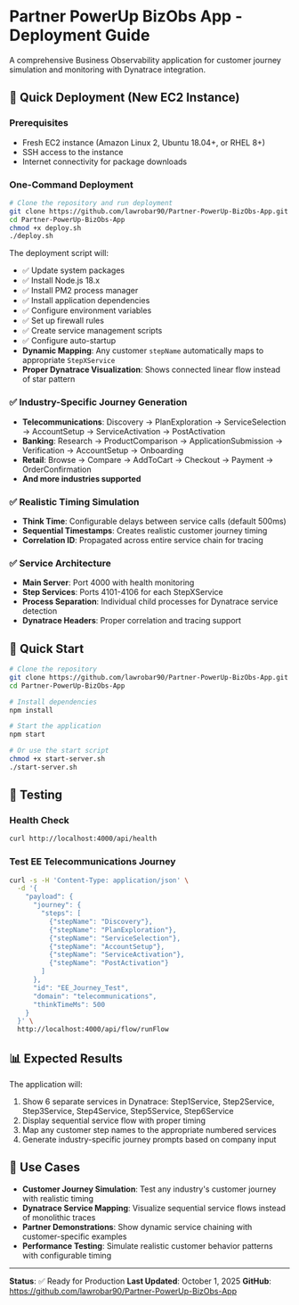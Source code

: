 # Partner PowerUp BizObs App - Deployment Guide

A comprehensive Business Observability application for customer journey simulation and monitoring with Dynatrace integration.

## 🚀 Quick Deployment (New EC2 Instance)

### Prerequisites
- Fresh EC2 instance (Amazon Linux 2, Ubuntu 18.04+, or RHEL 8+)
- SSH access to the instance
- Internet connectivity for package downloads

### One-Command Deployment

```bash
# Clone the repository and run deployment
git clone https://github.com/lawrobar90/Partner-PowerUp-BizObs-App.git
cd Partner-PowerUp-BizObs-App
chmod +x deploy.sh
./deploy.sh
```

The deployment script will:
- ✅ Update system packages
- ✅ Install Node.js 18.x
- ✅ Install PM2 process manager
- ✅ Install application dependencies
- ✅ Configure environment variables
- ✅ Set up firewall rules
- ✅ Create service management scripts
- ✅ Configure auto-startup
- **Dynamic Mapping**: Any customer `stepName` automatically maps to appropriate `StepXService`
- **Proper Dynatrace Visualization**: Shows connected linear flow instead of star pattern

### ✅ Industry-Specific Journey Generation
- **Telecommunications**: Discovery → PlanExploration → ServiceSelection → AccountSetup → ServiceActivation → PostActivation
- **Banking**: Research → ProductComparison → ApplicationSubmission → Verification → AccountSetup → Onboarding
- **Retail**: Browse → Compare → AddToCart → Checkout → Payment → OrderConfirmation
- **And more industries supported**

### ✅ Realistic Timing Simulation
- **Think Time**: Configurable delays between service calls (default 500ms)
- **Sequential Timestamps**: Creates realistic customer journey timing
- **Correlation ID**: Propagated across entire service chain for tracing

### ✅ Service Architecture
- **Main Server**: Port 4000 with health monitoring
- **Step Services**: Ports 4101-4106 for each StepXService
- **Process Separation**: Individual child processes for Dynatrace service detection
- **Dynatrace Headers**: Proper correlation and tracing support

## 🔧 Quick Start

```bash
# Clone the repository
git clone https://github.com/lawrobar90/Partner-PowerUp-BizObs-App.git
cd Partner-PowerUp-BizObs-App

# Install dependencies
npm install

# Start the application
npm start

# Or use the start script
chmod +x start-server.sh
./start-server.sh
```

## 🧪 Testing

### Health Check
```bash
curl http://localhost:4000/api/health
```

### Test EE Telecommunications Journey
```bash
curl -s -H 'Content-Type: application/json' \
  -d '{
    "payload": {
      "journey": {
        "steps": [
          {"stepName": "Discovery"},
          {"stepName": "PlanExploration"},
          {"stepName": "ServiceSelection"},
          {"stepName": "AccountSetup"},
          {"stepName": "ServiceActivation"},
          {"stepName": "PostActivation"}
        ]
      },
      "id": "EE_Journey_Test",
      "domain": "telecommunications",
      "thinkTimeMs": 500
    }
  }' \
  http://localhost:4000/api/flow/runFlow
```

## 📊 Expected Results

The application will:
1. Show 6 separate services in Dynatrace: Step1Service, Step2Service, Step3Service, Step4Service, Step5Service, Step6Service
2. Display sequential service flow with proper timing
3. Map any customer step names to the appropriate numbered services
4. Generate industry-specific journey prompts based on company input

## 🎯 Use Cases

- **Customer Journey Simulation**: Test any industry's customer journey with realistic timing
- **Dynatrace Service Mapping**: Visualize sequential service flows instead of monolithic traces
- **Partner Demonstrations**: Show dynamic service chaining with customer-specific examples
- **Performance Testing**: Simulate realistic customer behavior patterns with configurable timing

---

**Status**: ✅ Ready for Production
**Last Updated**: October 1, 2025
**GitHub**: https://github.com/lawrobar90/Partner-PowerUp-BizObs-App